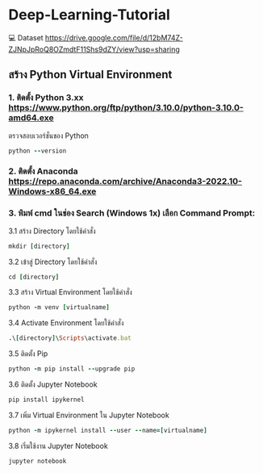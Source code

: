 # Deep-Learning-Tutorial
:computer: 
Dataset
https://drive.google.com/file/d/12bM74Z-ZJNpJpRoQ8OZmdtF11Shs9dZY/view?usp=sharing
## สร้าง Python Virtual Environment
### 1. ติดตั้ง Python 3.xx https://www.python.org/ftp/python/3.10.0/python-3.10.0-amd64.exe
ตรวจสอบเวอร์ชั่นของ Python 
```ruby
python --version
```
### 2. ติดตั้ง Anaconda https://repo.anaconda.com/archive/Anaconda3-2022.10-Windows-x86_64.exe
### 3. พิมพ์ cmd ในช่อง Search (Windows 1x) เลือก Command Prompt:
  3.1 สร้าง Directory โดยใช้คำสั่ง 
  ```ruby
  mkdir [directory]
  ```
  3.2 เข้าสู่ Directory โดยใช้คำสั่ง 
  ```ruby
  cd [directory]
  ```
  3.3 สร้าง Virtual Environment โดยใช้คำสั่ง 
  ```ruby
  python -m venv [virtualname]
  ```
  3.4 Activate Environment  โดยใช้คำสั่ง
  ```ruby
  .\[directory]\Scripts\activate.bat
  ```
  3.5 ติดตั้ง Pip
  ```ruby
  python -m pip install --upgrade pip
  ```
  3.6 ติดตั้ง Jupyter Notebook
  ```ruby
  pip install ipykernel
  ```
  3.7 เพิ่ม Virtual Environment ใน Jupyter Notebook
  ```ruby
  python -m ipykernel install --user --name=[virtualname] 
  ```
  3.8 เริ่มใช้งาน Jupyter Notebook
  ```ruby
  jupyter notebook 
  ```
